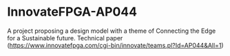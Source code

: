 # InnovateFPGA-AP044
A project proposing a design model with a theme of Connecting the Edge for a Sustainable future.
Technical paper (https://www.innovatefpga.com/cgi-bin/innovate/teams.pl?Id=AP044&All=1)
